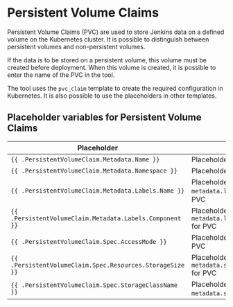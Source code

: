 # Persistent Volume Claims

Persistent Volume Claims (PVC) are used to store Jenkins data on a defined volume on the Kubernetes cluster. It is
possible to distinguish between persistent volumes and non-persistent volumes.

If the data is to be stored on a persistent volume, this volume must be created before deployment. When this volume is
created, it is possible to enter the name of the PVC in the tool.

The tool uses the `pvc_claim` template to create the required configuration in Kubernetes.
It is also possible to use the placeholders in other templates.

## Placeholder variables for Persistent Volume Claims

| Placeholder | Description | Source |
| --- | --- | --- |
| `{{ .PersistentVolumeClaim.Metadata.Name }}` | Placeholder for `metadata.name` for PVC | user input |
| `{{ .PersistentVolumeClaim.Metadata.Namespace }}` | Placeholder for `metadata.namespace` for PVC | user input |
| `{{ .PersistentVolumeClaim.Metadata.Labels.Name }}` | Placeholder for `metadata.labels.app.kubernetes.io/name` for PVC | configuration `JENKINS_MASTER_DEPLOYMENT_NAME` |
| `{{ .PersistentVolumeClaim.Metadata.Labels.Component }}` | Placeholder for `metadata.labels.app.kubernetes.io/component` for PVC | configuration `JENKINS_MASTER_DEPLOYMENT_NAME` |
| `{{ .PersistentVolumeClaim.Spec.AccessMode }}` | Placeholder for `metadata.spec.accessModes` for PVC | configuration `JENKINS_MASTER_PERSISTENCE_ACCESS_MODE` |
| `{{ .PersistentVolumeClaim.Spec.Resources.StorageSize }}` | Placeholder for `metadata.spec.resources.requests.storage` for PVC | configuration `JENKINS_MASTER_PERSISTENCE_STORAGE_SIZE` |
| `{{ .PersistentVolumeClaim.Spec.StorageClassName }}` | Placeholder for `metadata.spec.storageClassName` for PVC | configuration `JENKINS_MASTER_PERSISTENCE_STORAGE_CLASS` |


